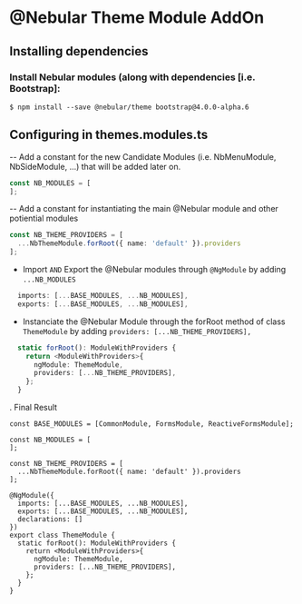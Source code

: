 
# @Nebular Theme Module AddOn

## Installing dependencies

### Install Nebular modules (along with dependencies [i.e. Bootstrap]:

```
$ npm install --save @nebular/theme bootstrap@4.0.0-alpha.6
```

## Configuring in themes.modules.ts

-- Add a constant for the new Candidate Modules (i.e. NbMenuModule, NbSideModule, ...) that will be added later on.

```Typescript
const NB_MODULES = [
];
```

-- Add a constant for instantiating the main @Nebular module and other potiential modules

```Typescript
const NB_THEME_PROVIDERS = [
  ...NbThemeModule.forRoot({ name: 'default' }).providers
];
```


* Import `AND` Export the @Nebular modules through `@NgModule` by adding `...NB_MODULES`
```Typescript
  imports: [...BASE_MODULES, ...NB_MODULES],
  exports: [...BASE_MODULES, ...NB_MODULES],
```

* Instanciate the @Nebular Module through the forRoot method of class `ThemeModule` by adding `providers: [...NB_THEME_PROVIDERS],`
```Typescript
  static forRoot(): ModuleWithProviders {
    return <ModuleWithProviders>{
      ngModule: ThemeModule,
      providers: [...NB_THEME_PROVIDERS],
    };
  }

```
. Final Result
```
const BASE_MODULES = [CommonModule, FormsModule, ReactiveFormsModule];

const NB_MODULES = [
];

const NB_THEME_PROVIDERS = [
  ...NbThemeModule.forRoot({ name: 'default' }).providers
];

@NgModule({
  imports: [...BASE_MODULES, ...NB_MODULES],
  exports: [...BASE_MODULES, ...NB_MODULES],
  declarations: []
})
export class ThemeModule {
  static forRoot(): ModuleWithProviders {
    return <ModuleWithProviders>{
      ngModule: ThemeModule,
      providers: [...NB_THEME_PROVIDERS],
    };
  }
}

```
